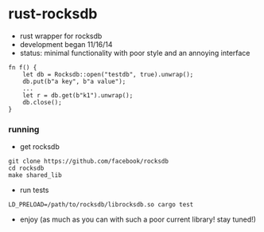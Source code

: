 rust-rocksdb
============

* rust wrapper for rocksdb
* development began 11/16/14
* status: minimal functionality with poor style and an annoying interface

```
fn f() {
    let db = Rocksdb::open("testdb", true).unwrap();
    db.put(b"a key", b"a value");
    ...
    let r = db.get(b"k1").unwrap();
    db.close();
}
```

### running
- get rocksdb
```
git clone https://github.com/facebook/rocksdb
cd rocksdb
make shared_lib
```
- run tests
```
LD_PRELOAD=/path/to/rocksdb/librocksdb.so cargo test
```
- enjoy (as much as you can with such a poor current library!  stay tuned!)
